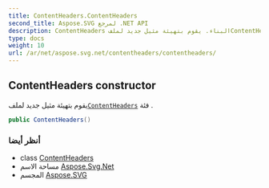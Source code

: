 ```yaml
---
title: ContentHeaders.ContentHeaders
second_title: Aspose.SVG لمرجع .NET API
description: ContentHeaders البناء. يقوم بتهيئة مثيل جديد لملفContentHeaders فئة .
type: docs
weight: 10
url: /ar/net/aspose.svg.net/contentheaders/contentheaders/
---
```

## ContentHeaders constructor

يقوم بتهيئة مثيل جديد لملف[`ContentHeaders`](../) فئة .

```csharp
public ContentHeaders()
```

### أنظر أيضا

* class [ContentHeaders](../)
* مساحة الاسم [Aspose.Svg.Net](../../contentheaders/)
* المجسم [Aspose.SVG](../../../)


